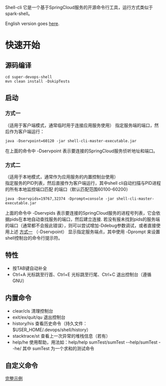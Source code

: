 Shell-cli 它是一个基于SpringCloud服务的开源命令行工具，运行方式类似于spark-shell。

English version goes [here](README_EN.md).

# 快速开始

## 源码编译
```
cd super-devops-shell
mvn clean install -DskipTests 
```

## 启动

### 方式一
（适用于客户端模式，通常临时用于连接应用服务使用）
指定服务端的端口，然后作为客户端运行：

```
java -Dservpoint=60120 -jar shell-cli-master-executable.jar
```

在上面的命令中 -Dservpoint 表示要连接的SpringCloud服务侦听地址和端口。

### 方式二
（适用于本地模式，通常作为应用服务的内置控制台使用）	
指定服务的PID列表，然后直接作为客户端运行，其中shell cli自动扫描与PID进程的所有本地监控端口匹配
的端口（默认匹配范围60100-60200）

```
java -Dservpids=19767,32374 -Dprompt=console -jar shell-cli-master-executable.jar 
```

上面的命令中 -Dservpids 表示要连接的SpringCloud服务的进程号列表，它会依据pids在本地自动查找服务的端口，然后建立连接.
若没有报未找到pids的服务端的端口（通常都不会报此错误），则可以尝试增加-Ddebug参数调试，或者直接使用上述 [方式一](#方式一) 
（-Dservpoint） 显示指定服务端点，其中使用 -Dprompt 来设置shell控制台的命令行提示符。

## 特性

- 按TAB键自动补全
- Ctrl+A 光标跳至行首、Ctrl+E 光标跳至行尾、Ctrl+C 退出控制台（遵循GNU）


## 内置命令 
- clear/cls    清理控制台
- exit/ex/quit/qu    退出控制台
- history/his    查看历史命令（持久文件：$USER_HOME/.devops/shell/history）
- stacktrace/st    查看上一次异常的堆栈信息（若有）
- help/he    使用帮助，用法如：help/help sumTest/sumTest --help/sumTest --he/  其中 sumTest 为一个求和的测试命令

## 自定义命令

[完整示例](super-devops-shell-example/src/main/java/com/wl4g/devops/shell/exporter/ExampleExporter.java)
